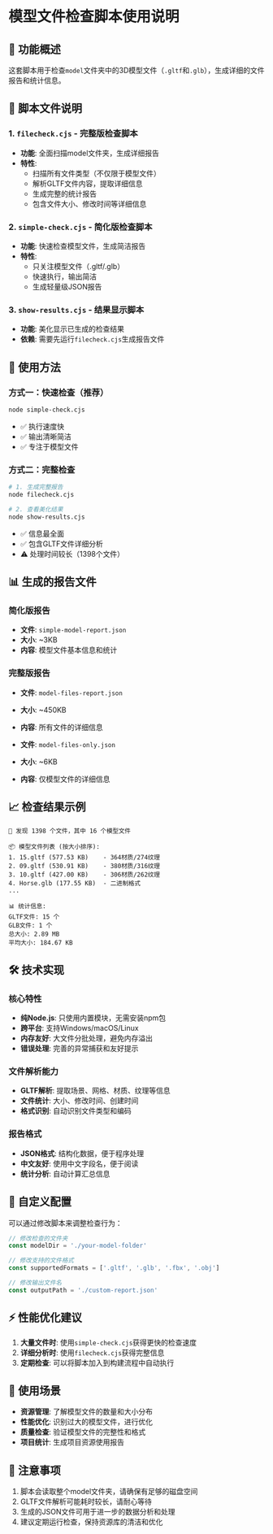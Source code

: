 # 模型文件检查脚本使用说明

## 🎯 功能概述

这套脚本用于检查`model`文件夹中的3D模型文件（`.gltf`和`.glb`），生成详细的文件报告和统计信息。

## 📁 脚本文件说明

### 1. `filecheck.cjs` - 完整版检查脚本
- **功能**: 全面扫描model文件夹，生成详细报告
- **特性**: 
  - 扫描所有文件类型（不仅限于模型文件）
  - 解析GLTF文件内容，提取详细信息
  - 生成完整的统计报告
  - 包含文件大小、修改时间等详细信息

### 2. `simple-check.cjs` - 简化版检查脚本  
- **功能**: 快速检查模型文件，生成简洁报告
- **特性**:
  - 只关注模型文件（.gltf/.glb）
  - 快速执行，输出简洁
  - 生成轻量级JSON报告

### 3. `show-results.cjs` - 结果显示脚本
- **功能**: 美化显示已生成的检查结果
- **依赖**: 需要先运行`filecheck.cjs`生成报告文件

## 🚀 使用方法

### 方式一：快速检查（推荐）
```bash
node simple-check.cjs
```
- ✅ 执行速度快
- ✅ 输出清晰简洁  
- ✅ 专注于模型文件

### 方式二：完整检查
```bash
# 1. 生成完整报告
node filecheck.cjs

# 2. 查看美化结果
node show-results.cjs
```
- ✅ 信息最全面
- ✅ 包含GLTF文件详细分析
- ⚠️  处理时间较长（1398个文件）

## 📊 生成的报告文件

### 简化版报告
- **文件**: `simple-model-report.json` 
- **大小**: ~3KB
- **内容**: 模型文件基本信息和统计

### 完整版报告
- **文件**: `model-files-report.json` 
- **大小**: ~450KB
- **内容**: 所有文件的详细信息

- **文件**: `model-files-only.json`
- **大小**: ~6KB  
- **内容**: 仅模型文件的详细信息

## 📈 检查结果示例

```
📁 发现 1398 个文件，其中 16 个模型文件

📦 模型文件列表 (按大小排序):
1. 15.gltf (577.53 KB)    - 364材质/274纹理
2. 09.gltf (530.91 KB)    - 380材质/316纹理  
3. 10.gltf (427.00 KB)    - 306材质/262纹理
4. Horse.glb (177.55 KB)  - 二进制格式
...

📊 统计信息:
GLTF文件: 15 个
GLB文件: 1 个  
总大小: 2.89 MB
平均大小: 184.67 KB
```

## 🛠️ 技术实现

### 核心特性
- **纯Node.js**: 只使用内置模块，无需安装npm包
- **跨平台**: 支持Windows/macOS/Linux
- **内存友好**: 大文件分批处理，避免内存溢出
- **错误处理**: 完善的异常捕获和友好提示

### 文件解析能力
- **GLTF解析**: 提取场景、网格、材质、纹理等信息
- **文件统计**: 大小、修改时间、创建时间
- **格式识别**: 自动识别文件类型和编码

### 报告格式
- **JSON格式**: 结构化数据，便于程序处理
- **中文友好**: 使用中文字段名，便于阅读
- **统计分析**: 自动计算汇总信息

## 🔧 自定义配置

可以通过修改脚本来调整检查行为：

```javascript
// 修改检查的文件夹
const modelDir = './your-model-folder'

// 修改支持的文件格式
const supportedFormats = ['.gltf', '.glb', '.fbx', '.obj']

// 修改输出文件名
const outputPath = './custom-report.json'
```

## ⚡ 性能优化建议

1. **大量文件时**: 使用`simple-check.cjs`获得更快的检查速度
2. **详细分析时**: 使用`filecheck.cjs`获得完整信息
3. **定期检查**: 可以将脚本加入到构建流程中自动执行

## 🎯 使用场景

- **资源管理**: 了解模型文件的数量和大小分布
- **性能优化**: 识别过大的模型文件，进行优化
- **质量检查**: 验证模型文件的完整性和格式
- **项目统计**: 生成项目资源使用报告

## 📝 注意事项

1. 脚本会读取整个model文件夹，请确保有足够的磁盘空间
2. GLTF文件解析可能耗时较长，请耐心等待
3. 生成的JSON文件可用于进一步的数据分析和处理
4. 建议定期运行检查，保持资源库的清洁和优化 